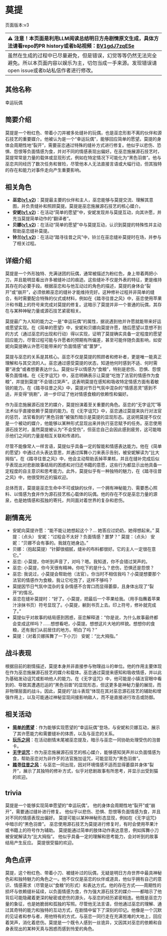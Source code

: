 # 莫提
页面版本:v3
 

| :warning: 注意！本页面是利用LLM阅读总结明日方舟剧情原文生成，具体方法请看repo的PR history或者b站视频：[BV1gdJ7zqESe](https://www.bilibili.com/video/BV1gdJ7zqESe/)         |
|:----------------------------|
| 虽然在生成的过程中已尽量避免，但是错误，幻觉等等仍然无法完全避免。所以本页面内容以娱乐为主，切勿当成一手来源。发现错误请open issue或者b站私信作者进行修改。|



## 其他名称
幸运玩偶
## 简要介绍
莫提是一个粉红色、带着小刀并被多处缝补的玩偶，也是巫恋形影不离的伙伴和源石技艺的重要媒介。他被认为是一个“幸运玩偶”，能够回应简单的愿望。莫提的身体会周期性地“裂开”，需要巫恋通过特殊的缝补方式进行修复。他似乎以悲伤、恐惧、怨恨等负面情感为食，并对不同的情感表现出偏好。在巫恋施展源石技艺时，莫提常常是力量的载体或显现形式，例如在特定情况下可能化为“黑色羽兽”。他与巫恋共同经历了数次任务和冒险，尽管他本人无法直接言语或大幅行动，但其独特的存在和能力对事件走向产生重要影响。
## 相关角色
-   **巫恋([v1](../chars/char_254_vodfox.md),[v2](char_254_vodfox.md))**：莫提最主要的伙伴和主人，巫恋能够与莫提交流、理解其意图，并负责缝补和照顾莫提。莫提是巫恋施展源石技艺的核心媒介。
-   **安妮([v1](../chars/extended_char_an_ni.md),[v2](extended_char_an_ni.md))**：在活动“简单的愿望”中，安妮发现并与莫提互动，向其许愿，并充当莫提简单动作的“翻译者”。
-   **贝娜([v1](../chars/char_369_bena.md),[v2](char_369_bena.md))**：在活动“简单的愿望”中与莫提互动，认识到莫提的特殊性并主动帮助巫恋缝补莫提。
-   **铃兰([v1](../chars/char_358_lisa.md),[v2](char_358_lisa.md))**：在活动“踏寻往昔之风”中，铃兰在巫恋缝补莫提时在场，并参与了相关过程。
## 详细介绍
莫提是一个外形独特、充满谜团的玩偶，通常被描述为粉红色，身上带着两把小刀，并且能明显看出许多被缝补过的痕迹。这些缝补不仅是外表的特征，更是维持其存在的必要手段。根据巫恋和与他互动过的角色的描述，莫提的身体会“裂开”或“崩开”，必须依赖巫恋的缝补才能维持完好。这种修补过程并非简单的缝合，有时需要配合特殊的仪式或材料，例如在《踏寻往昔之风》中，巫恋使用苹果汁和书籍上的符号来完成对莫提的修复。这暗示了莫提并非一个普通的玩偶，其存在与某种神秘力量或源石技艺紧密相关。

莫提最广为人知的能力之一是“幸运玩偶”的属性，据说遇到他并许愿就能带来好运或愿望实现。在《简单的愿望》中，安妮和贝娜向莫提许愿，随后愿望以意想不到的方式（通过巫恋的出现和行动）得以实现，证明了莫提确实具备一定程度的愿望回应能力，尽管过程可能与许愿者的预期有所偏差，甚至可能伴随负面影响，如安妮向莫提确认许愿可能带来的“负面情感”或“噩梦”。

莫提与巫恋的关系是其核心。巫恋不仅是莫提的照顾者和修补者，更是唯一能真正理解和与其交流的人。巫恋通过感受莫提的状态，知道他何时感到不适、何时需要“进食”或者想要表达什么。莫提似乎以情感为“食粮”，特别是悲伤、恐惧、怨恨等负面情绪。在《无字诅咒》中，巫恋明确表示让莫提“吃饱了法官的情感作为食粮”，并提到莫提“不会错过哭声”。这表明莫提在感知和吸收特定情感方面有着敏锐的能力。在《踏寻往昔之风》中，莫提对节日气氛中混杂的“情感恶灵”感到不适，并变得“挑剔”，进一步印证了他对情感食粮的依赖性和偏好。

作为巫恋施展源石技艺的媒介，莫提扮演着至关重要的角色。巫恋的“无字诅咒”等法术似乎直接依赖于莫提的能力。在《无字诅咒》中，巫恋通过莫提来执行对法官的惩罚，法官看到的“黑色羽兽”被强烈暗示是莫提的显现形态。这说明莫提不仅仅是一个被动的媒介，他能够以某种形式显现出来并执行巫恋赋予的任务。巫恋使用源石技艺时，虽然莫提被认为“不会受伤”，但巫恋自己会因此感到疲劳，这可能暗示他们之间的力量是相互关联和传递的。

尽管不能像常人一样言语，莫提似乎具备一定的智能和情感表达能力。他在《简单的愿望》中通过点头表达意思，并通过挥舞小刀来表示告别，被安妮解读为“比大拇指”。在《踏寻往昔之风》中，他会主动帮助丢掉苹果核，并且在缝补完成后似乎表现出对悲剧故事结局的困惑和对归还书籍的意愿，这些行为都显示出他具备一定程度的自主意识和思考能力。此外，莫提似乎有一种独特的魅力，在《踏寻往昔之风》中，他很受附近的猫欢迎。

总体而言，莫提是巫恋生命中不可或缺的伙伴，一个拥有神秘能力、需要悉心照料、以情感为食并作为源石技艺核心载体的玩偶。他的存在不仅是巫恋力量的源泉，也是她情感和孤独的寄托，共同面对着世界的复杂和悲伤。
## 剧情高光
- 安妮向莫提许愿：“能不能让她想起这个？... 她答应过奶奶，她得想起来。” 莫提：（点头） 安妮：“过程会不太好？负面情感？噩梦？” 莫提：（点头） 安妮：“贝娜不会有事的。我就在她身边。”
- 贝娜：（抱起莫提）“针脚很细腻，缝补的布料都很好。它的主人一定很在意它。”
- 巫恋: 小莫提，你听到声音了，对吗？嗯。我知道，你不会错过哭声的。
- 巫恋: 小莫提，你今天很有精神。你吃下的是什么？悲伤，恐惧还是怨恨？
- 巫恋: 我说过，小莫提会帮助他（法官）。你当时不相信我吗？小莫提想要那个法官的情感作为食粮，我让它吃饱了，这样不够吗？
- 莫提因节日气氛中混杂的复杂情感不合胃口而显得萎靡，且身体出现了“裂开”的情况。
- 巫恋在缝补莫提时：“好了。小莫提，把最后一个苹果给我。（用手指蘸着苹果汁涂抹书页）符号显现了。小莫提，躺到书页上去。印上符号，修补就完成了。”
- 莫提似乎对故事的结局感到困惑，巫恋解释道：“你是说，为什么故事最终都会变成这样吗？......想想看吧，小莫提。想想这片大地的样貌。想想你的食粮，还有我们从前居住的地方。明白了吗？”
- 莫提：（对着贝娜挥舞了一下小刀） 安妮：“比大拇指。”
## 战斗表现
根据目前的剧情描述，莫提本身并非直接参与物理战斗的单位。他的作用主要体现在作为巫恋施展源石技艺的媒介和载体。巫恋通过莫提来感知和吸收情感，并以此为基础发动诅咒或影响他人的能力。在《无字诅咒》中，他可能是小镇法官眼中看到的、导致其遭遇厄运的“黑色羽兽”的显现形态，但这更多是神秘力量的展现，而非物理层面的战斗。因此，莫提的“战斗表现”体现在其对巫恋源石技艺的辅助和增强作用上，以及可能通过神秘显现间接影响敌人，而不是直接进行攻击或防御。
## 相关活动
-   **[简单的愿望](../stories/story_bena_set_1.md)**：作为能够实现愿望的“幸运玩偶”登场，与安妮和贝娜互动，展示了其许愿能力和需要缝补的体质，以及与巫恋的关系。
-   **[玩乐之间](../stories/story_popka_set_1.md)**：在活动剧情末尾被巫恋提及，暗示与巫恋一同协助处理受伤的泡普卡。
-   **[无字诅咒](../stories/story_vodfox_set_1.md)**：作为巫恋施展源石技艺的核心媒介，能够感知哭声并以负面情感为食，帮助巫恋对为非作歹的法官施加诅咒，可能显现为“黑色羽兽”。
-   **[踏寻往昔之风](../stories/act13d0.md)**：与巫恋一同出现，因对环境情感不适而显得萎靡并身体“裂开”，展示了其独特的修补方式，似乎对悲剧故事有所思考，并显示出受到猫的欢迎。
## trivia
莫提是一个能够实现简单愿望的“幸运玩偶”。
他的身体会周期性地“裂开”或“崩开”，需要通过缝补进行修复。
他似乎以悲伤、恐惧、怨恨等负面情感为食，并且对不同的情感表现出偏好。
莫提可能以某种神秘形态显现，例如在《无字诅咒》中暗示的“黑色羽兽”。
巫恋使用源石技艺为莫提进行修复时，有时会使用苹果汁或书籍上的符号作为辅助。
莫提能通过简单的肢体动作表达意思，例如挥舞小刀被安妮解读为“比大拇指”。
他似乎具备一定的理解和思考能力，会对听到的故事结局产生反应。
莫提很受猫的欢迎。
## 角色点评
莫提，这个粉红色、带着小刀、被缝补过的玩偶，无疑是明日方舟世界中最具神秘色彩和独特魅力的角色之一。他不仅仅是巫恋的伙伴或道具，他似乎拥有自己的意识、情感需求（尽管是以“食粮”的形式）和表达方式。他的存在方式——周期性的损坏与依赖缝补延续，以负面情感为食，作为强大源石技艺的媒介——都暗示了他背后可能隐藏着更深的秘密或悲伤的源头，与巫恋的经历紧密相连。他既是巫恋力量的象征，也是她脆弱和孤独的写照。尽管他无法言语，但他通过巫恋的理解、通过其奇特的能力和独特的互动方式，在剧情中留下了深刻的印记。他像是一个沉默的见证者和参与者，用他特有的方式，与巫恋一同行走在充满苦难的大地上，回应着哭声，消化着悲伤。莫提是一个既令人感到一丝诡异，又因其对巫恋的依赖和自身表现出的某种天真与困惑而感到怜爱的角色。